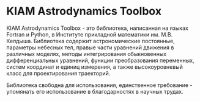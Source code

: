 # KIAM Astrodynamics Toolbox

KIAM Astrodynamics Toolbox - это библиотека, написанная на языках Fortran и Python, в Институте прикладной математики им. М.В. Келдыша.
Библиотека содержит астрономические постоянные, параметры небесных тел, правые части уравнений движения в различных моделях, методы интегрирования обыкновенных дифференциальных уравнений, функции преобразования переменных, систем координат и единиц измерения, а также высокоуровневый класс для проектирования траекторий.

Библиотека свободна для использования, единственное требование - упомянать его использование в благодарностях в научных трудах.
